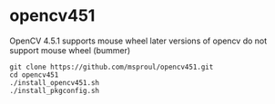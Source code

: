# opencv451
OpenCV 4.5.1 supports mouse wheel
later versions of opencv do not support mouse wheel  (bummer)


    git clone https://github.com/msproul/opencv451.git
    cd opencv451
    ./install_opencv451.sh   
    ./install_pkgconfig.sh
    
    
